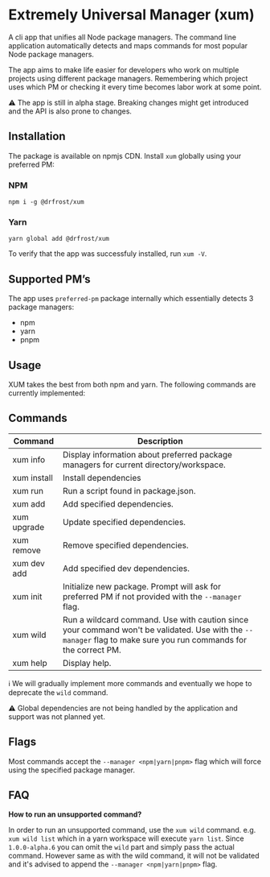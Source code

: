 # Extremely Universal Manager (xum)

A cli app that unifies all Node package managers.
The command line application automatically detects and maps commands for most popular Node package managers. 

The app aims to make life easier for developers who work on multiple projects using different package managers. Remembering which project uses which PM or checking it every time becomes labor work at some point. 

⚠️ The app is still in alpha stage. Breaking changes might get introduced and the API is also prone to changes.

## Installation

The package is available on npmjs CDN. Install `xum` globally using your preferred PM:

### NPM

`npm i -g @drfrost/xum`

### Yarn

`yarn global add @drfrost/xum`

To verify that the app was successfuly installed, run `xum -V`.

## Supported PM’s

The app uses `preferred-pm` package internally which essentially detects 3 package managers:

- npm
- yarn
- pnpm

## Usage

XUM takes the best from both npm and yarn. The following commands are currently implemented:

## Commands

| Command | Description  |
| --- | --- |
| xum info | Display information about preferred package managers for current directory/workspace. |
| xum install | Install dependencies |
| xum run <command> | Run a script found in package.json. |
| xum add <packages> | Add specified dependencies. |
| xum upgrade <packages> | Update specified dependencies. |
| xum remove <packages> | Remove specified dependencies. |
| xum dev add <packages> | Add specified dev dependencies. |
| xum init | Initialize new package. Prompt will ask for preferred PM if not provided with the `--manager` flag. |
| xum wild <command> | Run a wildcard command. Use with caution since your command won't be validated. Use with the `--manager` flag to make sure you run commands for the correct PM. |
| xum help | Display help. |

ℹ️ We will gradually implement more commands and eventually we hope to deprecate the `wild` command.

⚠️ Global dependencies are not being handled by the application and support was not planned yet.

## Flags

Most commands accept the `--manager <npm|yarn|pnpm>` flag which will force using the specified package manager. 

## FAQ

**How to run an unsupported command?**

In order to run an unsupported command, use the `xum wild` command. e.g. `xum wild list` which in a yarn workspace will execute `yarn list`. Since `1.0.0-alpha.6` you can omit the `wild` part and simply pass the actual command. However same as with the wild command, it will not be validated and it's advised to append the `--manager <npm|yarn|pnpm>` flag.
